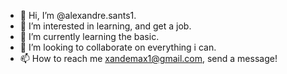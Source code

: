 - 👋 Hi, I’m @alexandre.sants1.
- 👀 I’m interested in learning, and get a job.
- 🌱 I’m currently learning the basic.
- 💞️ I’m looking to collaborate on everything i can.
- 📫 How to reach me xandemax1@gmail.com, send a message!

<!---
AlexandreHenrique23/AlexandreHenrique23 is a ✨ special ✨ repository because its `README.md` (this file) appears on your GitHub profile.
You can click the Preview link to take a look at your changes.
--->
